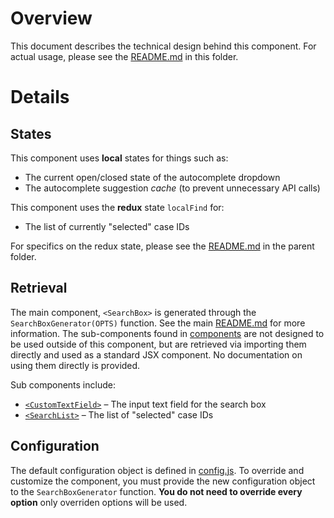 # Overview

This document describes the technical design behind this component. For actual usage, please see the [README.md](./README.md) in this folder.

# Details

## States

This component uses **local** states for things such as:

- The current open/closed state of the autocomplete dropdown
- The autocomplete suggestion *cache* (to prevent unnecessary API calls)

This component uses the **redux** state `localFind` for:

- The list of currently "selected" case IDs

For specifics on the redux state, please see the [README.md](../../README.md) in the parent folder.

## Retrieval

The main component, `<SearchBox>` is generated through the `SearchBoxGenerator(OPTS)` function. See the main [README.md](./README.md) for more information. The sub-components found in [components](./components/) are not designed to be used outside of this component, but are retrieved via importing them directly and used as a standard JSX component. No documentation on using them directly is provided.

Sub components include:

- [`<CustomTextField>`](components/CustomTextField.js) – The input text field for the search box
- [`<SearchList>`](components/SearchList.js) – The list of "selected" case IDs

## Configuration

The default configuration object is defined in [config.js](./config.js). To override and customize the component, you must provide the new configuration object to the `SearchBoxGenerator` function. **You do not need to override every option** only overriden options will be used.
